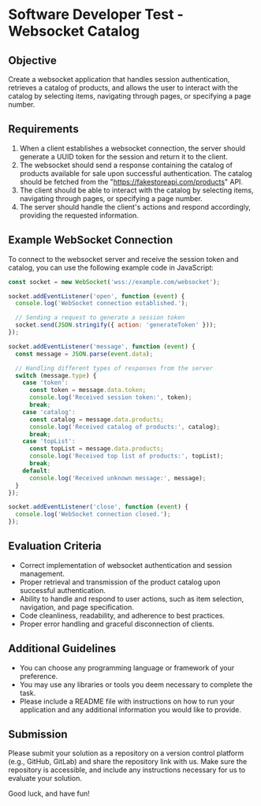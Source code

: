 # Software Developer Test - Websocket Catalog

## Objective
Create a websocket application that handles session authentication, retrieves a catalog of products, and allows the user to interact with the catalog by selecting items, navigating through pages, or specifying a page number.

## Requirements

1. When a client establishes a websocket connection, the server should generate a UUID token for the session and return it to the client.
2. The websocket should send a response containing the catalog of products available for sale upon successful authentication. The catalog should be fetched from the "https://fakestoreapi.com/products" API.
4. The client should be able to interact with the catalog by selecting items, navigating through pages, or specifying a page number.
5. The server should handle the client's actions and respond accordingly, providing the requested information.

## Example WebSocket Connection

To connect to the websocket server and receive the session token and catalog, you can use the following example code in JavaScript:

```javascript
const socket = new WebSocket('wss://example.com/websocket');

socket.addEventListener('open', function (event) {
  console.log('WebSocket connection established.');

  // Sending a request to generate a session token
  socket.send(JSON.stringify({ action: 'generateToken' }));
});

socket.addEventListener('message', function (event) {
  const message = JSON.parse(event.data);

  // Handling different types of responses from the server
  switch (message.type) {
    case 'token':
      const token = message.data.token;
      console.log('Received session token:', token);
      break;
    case 'catalog':
      const catalog = message.data.products;
      console.log('Received catalog of products:', catalog);
      break;
    case 'topList':
      const topList = message.data.products;
      console.log('Received top list of products:', topList);
      break;
    default:
      console.log('Received unknown message:', message);
  }
});

socket.addEventListener('close', function (event) {
  console.log('WebSocket connection closed.');
});
```
## Evaluation Criteria

- Correct implementation of websocket authentication and session management.
- Proper retrieval and transmission of the product catalog upon successful authentication.
- Ability to handle and respond to user actions, such as item selection, navigation, and page specification.
- Code cleanliness, readability, and adherence to best practices.
- Proper error handling and graceful disconnection of clients.

## Additional Guidelines

- You can choose any programming language or framework of your preference.
- You may use any libraries or tools you deem necessary to complete the task.
- Please include a README file with instructions on how to run your application and any additional information you would like to provide.

## Submission

Please submit your solution as a repository on a version control platform (e.g., GitHub, GitLab) and share the repository link with us. Make sure the repository is accessible, and include any instructions necessary for us to evaluate your solution.

Good luck, and have fun!
